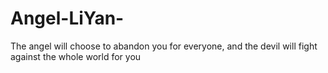 # Angel-LiYan-
The angel will choose to abandon you for everyone, and the devil will fight against the whole world for you
